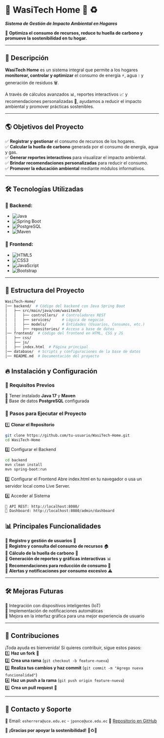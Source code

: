 # 🌱 **WasiTech Home** 🏡 ♻️  
**_Sistema de Gestión de Impacto Ambiental en Hogares_**  

🚀 **Optimiza el consumo de recursos, reduce tu huella de carbono y promueve la sostenibilidad en tu hogar.**  

---

## 📌 **Descripción**  
**WasiTech Home** es un sistema integral que permite a los hogares **monitorear, controlar y optimizar** el consumo de energía ⚡, agua 💧 y generación de residuos 🗑️.  

A través de cálculos avanzados 📊, reportes interactivos 📈 y recomendaciones personalizadas 🎯, ayudamos a reducir el impacto ambiental y promover prácticas sostenibles.  

---

## 🌎 **Objetivos del Proyecto**  
✅ **Registrar y gestionar** el consumo de recursos de los hogares.  
✅ **Calcular la huella de carbono** generada por el consumo de energía, agua y gas.  
✅ **Generar reportes interactivos** para visualizar el impacto ambiental.  
✅ **Brindar recomendaciones personalizadas** para reducir el consumo.  
✅ **Promover la educación ambiental** mediante módulos informativos.  

---

## 🛠️ **Tecnologías Utilizadas**  
### 📌 **Backend:**  
- ![Java](https://img.shields.io/badge/Java-17-blue?style=flat&logo=java)  
- ![Spring Boot](https://img.shields.io/badge/SpringBoot-2.7.0-green?style=flat&logo=spring)  
- ![PostgreSQL](https://img.shields.io/badge/PostgreSQL-Database-blue?style=flat&logo=postgresql)  
- ![Maven](https://img.shields.io/badge/Maven-Dependency_Management-orange?style=flat&logo=apache-maven)  

### 🎨 **Frontend:**  
- ![HTML5](https://img.shields.io/badge/HTML5-Structure-red?style=flat&logo=html5)  
- ![CSS3](https://img.shields.io/badge/CSS3-Styles-blue?style=flat&logo=css3)  
- ![JavaScript](https://img.shields.io/badge/JavaScript-Logic-yellow?style=flat&logo=javascript)  
- ![Bootstrap](https://img.shields.io/badge/Bootstrap-UI_Framework-purple?style=flat&logo=bootstrap)  

---

## 📂 **Estructura del Proyecto**  
```sh
WasiTech-Home/
│── backend/  # Código del backend con Java Spring Boot
│   ├── src/main/java/com/wasitech/
│   │   ├── controllers/  # Controladores REST
│   │   ├── services/     # Lógica de negocio
│   │   ├── models/       # Entidades (Usuarios, Consumos, etc.)
│   │   ├── repositories/ # Acceso a base de datos
│── frontend/  # Código del frontend en HTML, CSS y JS
│   ├── css/
│   ├── js/
│   ├── index.html  # Página principal
│── database/  # Scripts y configuraciones de la base de datos
│── README.md  # Documentación del proyecto
```
## 🔥 **Instalación y Configuración**  

### 📌 **Requisitos Previos**  
🔹 Tener instalado **Java 17** y **Maven**  
🔹 Base de datos **PostgreSQL** configurada  

### 📌 **Pasos para Ejecutar el Proyecto**  

1️⃣ **Clonar el Repositorio**  
```sh
git clone https://github.com/tu-usuario/WasiTech-Home.git
cd WasiTech-Home
```
2️⃣ Configurar el Backend
```sh
cd backend
mvn clean install
mvn spring-boot:run
```
3️⃣ Configurar el Frontend
Abre index.html en tu navegador o usa un servidor local como Live Server.

4️⃣ Acceder al Sistema

    📌 API REST: http://localhost:8080/
    📌 Dashboard: http://localhost:8080/admin/dashboard
    
## 📊 **Principales Funcionalidades**  
🔹 **Registro y gestión de usuarios** 👤  
🔹 **Registro y consulta del consumo de recursos** 🏠  
🔹 **Cálculo de la huella de carbono** 🌿  
🔹 **Generación de reportes y gráficas interactivas** 📊  
🔹 **Recomendaciones para reducción de consumo** 🎯  
🔹 **Alertas y notificaciones por consumo excesivo** ⚠️  

---

## 🛠️ **Mejoras Futuras**  
🚀 Integración con dispositivos inteligentes (IoT)  
🚀 Implementación de notificaciones automáticas  
🚀 Mejora en la interfaz gráfica para una mejor experiencia de usuario  

---

## 📌 **Contribuciones**  
¡Toda ayuda es bienvenida! Si quieres contribuir, sigue estos pasos:  
1️⃣ **Haz un fork** 🍴  
2️⃣ **Crea una rama** (`git checkout -b feature-nueva`)  
3️⃣ **Realiza tus cambios y haz commit** (`git commit -m "Agrego nueva funcionalidad"`)  
4️⃣ **Haz un push a la rama** (`git push origin feature-nueva`)  
5️⃣ **Crea un pull request** 🚀  

---

## 📩 **Contacto y Soporte**  
📧 Email: `esherrera@uce.edu.ec`  - `jponce@uce.edu.ec`
📌 [Repositorio en GitHub](https://github.com/H3rr3r4Er1k/WasiTech-Home)  

💚 **¡Gracias por apoyar la sostenibilidad!** 🌱♻️🏡  

